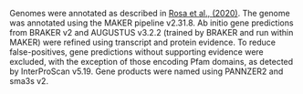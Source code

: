 Genomes were annotated as described in [Rosa et al., (2020)](https://www.ncbi.nlm.nih.gov/pmc/articles/PMC7370270/). The genome was annotated using the MAKER pipeline v2.31.8. Ab initio gene predictions from BRAKER v2 and AUGUSTUS v3.2.2 (trained by BRAKER and run within MAKER) were refined using transcript and protein evidence. To reduce false-positives, gene predictions without supporting evidence were excluded, with the exception of those encoding Pfam domains, as detected by InterProScan v5.19. Gene products were named using PANNZER2 and sma3s v2.
